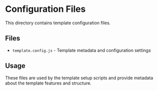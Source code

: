 # Configuration Files

This directory contains template configuration files.

## Files

- `template.config.js` - Template metadata and configuration settings

## Usage

These files are used by the template setup scripts and provide metadata about the template features and structure.
